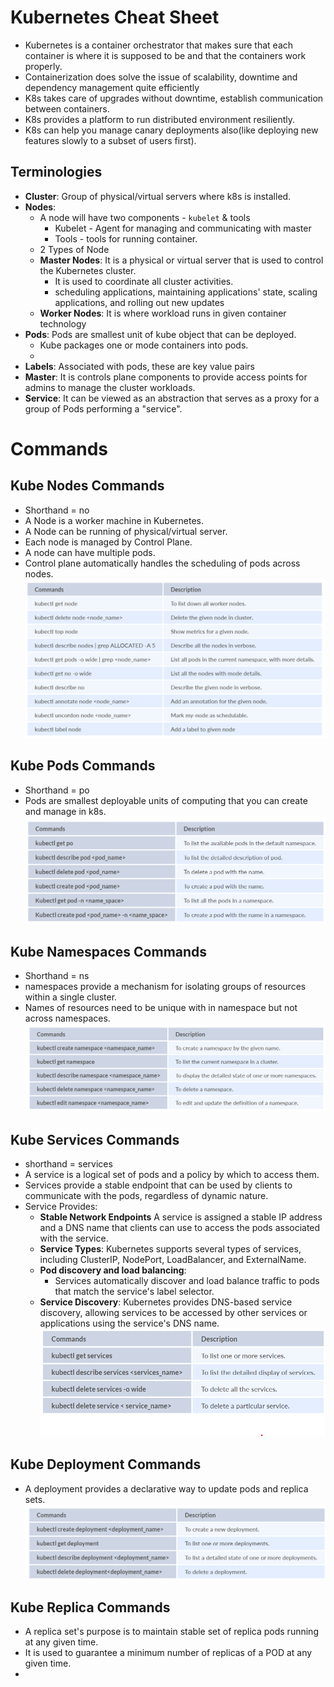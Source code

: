 # Kubernetes Cheat Sheet
* Kubernetes is a container orchestrator that makes sure that each container is where it is supposed to be and that the containers work properly.
* Containerization does solve the issue of scalability, downtime and dependency management quite efficiently
* K8s takes care of upgrades without downtime, establish communication between containers. 
* K8s provides a platform to run distributed environment resiliently. 
* K8s can help you manage canary deployments also(like deploying new features slowly to a subset of users first).

## Terminologies
* **Cluster**: Group of physical/virtual servers where k8s is installed.
* **Nodes**: 
  * A node will have two components - `kubelet` & tools
    * Kubelet - Agent for managing and communicating with master
    * Tools - tools for running container.
  * 2 Types of Node
  * **Master Nodes**:  It is a physical or virtual server that is used to control the Kubernetes cluster.
    * It is used to coordinate all cluster activities.
    * scheduling applications, maintaining applications' state, scaling applications, and rolling out new updates
  * **Worker Nodes**: It is where workload runs in given container technology
* **Pods**: Pods are smallest unit of kube object that can be deployed. 
  * Kube packages one or mode containers into pods. 
  * 
* **Labels**: Associated with pods, these are key value pairs
* **Master**: It is controls plane components to provide access points for admins to manage the cluster workloads.
* **Service**: It can be viewed as an abstraction that serves as a proxy for a group of Pods performing a "service".

# Commands
## Kube Nodes Commands
* Shorthand = no
* A Node is a worker machine in Kubernetes.
* A Node can be running of physical/virtual server. 
* Each node is managed by Control Plane. 
* A node can have multiple pods. 
* Control plane automatically handles the scheduling of pods across nodes.
![nodes-command](./img/nodes-command.png)

## Kube Pods Commands
* Shorthand = po
* Pods are smallest deployable units of computing that you can create and manage in k8s. 
![pods-command](./img/pods-command.png)

## Kube Namespaces Commands
* Shorthand = ns
* namespaces provide a mechanism for isolating groups of resources within a single cluster. 
* Names of resources need to be unique with in namespace but not across namespaces. 
![namespace-command](./img/namespaces-commands.png)

## Kube Services Commands
* shorthand = services
* A service is a logical set of pods and a policy by which to access them. 
* Services provide a stable endpoint that can be used by clients to communicate with the pods, regardless of dynamic nature.
* Service Provides:
  * **Stable Network Endpoints** A service is assigned a stable IP address and a DNS name that clients can use to access the pods associated with the service.
  * **Service Types**: Kubernetes supports several types of services, including ClusterIP, NodePort, LoadBalancer, and ExternalName.
  * **Pod discovery and load balancing**: 
    * Services automatically discover and load balance traffic to pods that match the service's label selector.
  * **Service Discovery**: Kubernetes provides DNS-based service discovery, allowing services to be accessed by other services or applications using the service's DNS name.
![service-commands](./img/service-command.png)

## Kube Deployment Commands
* A deployment provides a declarative way to update pods and replica sets. 
![depl-commands](./img/depl-commands.png)

## Kube Replica Commands
* A replica set's purpose is to maintain stable set of replica pods running at any given time.
* It is used to guarantee a minimum number of replicas of a POD at any given time.
* 